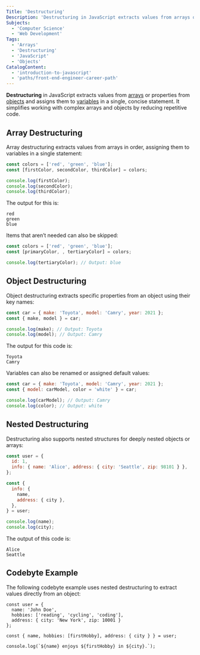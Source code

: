 ```yaml
---
Title: 'Destructuring'
Description: 'Destructuring in JavaScript extracts values from arrays or properties from objects and assigns them to variables in a single, concise statement.'
Subjects:
  - 'Computer Science'
  - 'Web Development'
Tags:
  - 'Arrays'
  - 'Destructuring'
  - 'JavaScript'
  - 'Objects'
CatalogContent:
  - 'introduction-to-javascript'
  - 'paths/front-end-engineer-career-path'
---
```


**Destructuring** in JavaScript extracts values from [arrays](https://www.codecademy.com/resources/docs/javascript/arrays) or properties from [objects](https://www.codecademy.com/resources/docs/javascript/objects) and assigns them to [variables](https://www.codecademy.com/resources/docs/javascript/variables) in a single, concise statement. It simplifies working with complex arrays and objects by reducing repetitive code.

## Array Destructuring

Array destructuring extracts values from arrays in order, assigning them to variables in a single statement:

```js
const colors = ['red', 'green', 'blue'];
const [firstColor, secondColor, thirdColor] = colors;

console.log(firstColor);
console.log(secondColor);
console.log(thirdColor);
```

The output for this is:

```shell
red
green
blue
```

Items that aren’t needed can also be skipped:

```js
const colors = ['red', 'green', 'blue'];
const [primaryColor, , tertiaryColor] = colors;

console.log(tertiaryColor); // Output: blue
```

## Object Destructuring

Object destructuring extracts specific properties from an object using their key names:

```js
const car = { make: 'Toyota', model: 'Camry', year: 2021 };
const { make, model } = car;

console.log(make); // Output: Toyota
console.log(model); // Output: Camry
```

The output for this code is:

```shell
Toyota
Camry
```

Variables can also be renamed or assigned default values:

```js
const car = { make: 'Toyota', model: 'Camry', year: 2021 };
const { model: carModel, color = 'white' } = car;

console.log(carModel); // Output: Camry
console.log(color); // Output: white
```

## Nested Destructuring

Destructuring also supports nested structures for deeply nested objects or arrays:

```js
const user = {
  id: 1,
  info: { name: 'Alice', address: { city: 'Seattle', zip: 98101 } },
};

const {
  info: {
    name,
    address: { city },
  },
} = user;

console.log(name);
console.log(city);
```

The output of this code is:

```shell
Alice
Seattle
```

## Codebyte Example

The following codebyte example uses nested destructuring to extract values directly from an object:

```codebyte/javascript
const user = {
  name: 'John Doe',
  hobbies: ['reading', 'cycling', 'coding'],
  address: { city: 'New York', zip: 10001 }
};

const { name, hobbies: [firstHobby], address: { city } } = user;

console.log(`${name} enjoys ${firstHobby} in ${city}.`);
```
